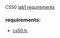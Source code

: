 CS50 [lab1 requirements](https://cs50.harvard.edu/x/2021/labs/1/population/)


### requirements:
- [cs50.h](https://github.com/cs50/libcs50);
